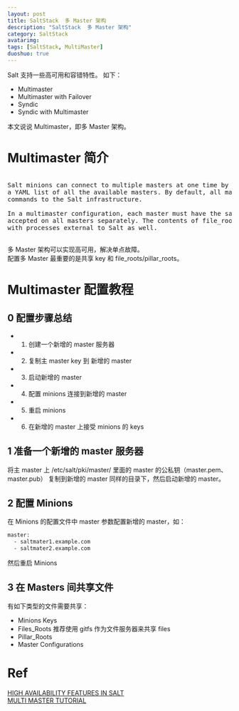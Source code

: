 ```yaml
---
layout: post
title: SaltStack  多 Master 架构
description: "SaltStack  多 Master 架构"
category: SaltStack
avatarimg:
tags: [SaltStack, MultiMaster]
duoshuo: true
---
```



Salt 支持一些高可用和容错特性。
如下：

* Multimaster
* Multimaster with Failover
* Syndic
* Syndic with Multimaster

本文说说 Multimaster，即多 Master 架构。

# Multimaster 简介

<pre>

Salt minions can connect to multiple masters at one time by configuring the master configuration parameter as
a YAML list of all the available masters. By default, all masters are ``hot'', meaning that any master can direct
commands to the Salt infrastructure.

In a multimaster configuration, each master must have the same cryptographic keys, and minion keys must be
accepted on all masters separately. The contents of file_roots and pillar_roots need to be kept in sync 
with processes external to Salt as well.

</pre>

多 Master 架构可以实现高可用，解决单点故障。  
配置多 Master 最重要的是共享 key 和 file_roots/pillar_roots。


# Multimaster 配置教程

## 0 配置步骤总结

* 1. 创建一个新增的 master 服务器
* 2. 复制主 master key 到 新增的 master
* 3. 启动新增的 master
* 4. 配置 minions 连接到新增的 master
* 5. 重启 minions
* 6. 在新增的 master 上接受 minions 的 keys

## 1 准备一个新增的 master 服务器

将主 master 上 /etc/salt/pki/master/ 里面的 master 的公私钥（master.pem、master.pub） 
复制到新增的 master 同样的目录下，然后启动新增的 master。

## 2 配置 Minions

在 Minions 的配置文件中 master 参数配置新增的 master，如：

```bash
master:
  - saltmater1.example.com
  - saltmater2.example.com
```    

然后重启 Minions

## 3 在 Masters 间共享文件

有如下类型的文件需要共享：

* Minions Keys
* Files_Roots 推荐使用 gitfs 作为文件服务器来共享 files
* Pillar_Roots
* Master Configurations

# Ref 
[HIGH AVAILABILITY FEATURES IN SALT](https://docs.saltstack.com/en/latest/topics/highavailability/index.html)  
[MULTI MASTER TUTORIAL](https://docs.saltstack.com/en/latest/topics/tutorials/multimaster.html)  

